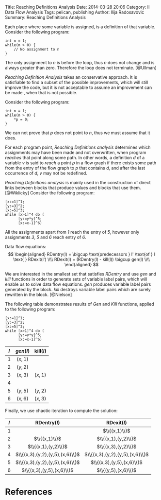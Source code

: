 Title: Reaching Definitions Analysis
Date: 2014-03-28 20:06
Category: II Data Flow Analysis
Tags: pelican, publishing
Author: Ilija Radosavovic
Summary: Reaching Definitions Analysis

Each place where some variable is assigned, is a definition of that variable.
Consider the following program:

    int n = 1;
    while(n > 0) {
        // No assignment to n
    }

The only assignment to *n* is before the loop, thus *n* does not change and is always greater than zero.
Therefore the loop does not terminate. [@Ullman]

*Reaching Definition Analysis* takes an conservative approach.
It is satisfiable to find a subset of the possible improvements, which will still improve the code,
but it is not acceptable to assume an improvement can be made , when that is not possible.

Consider the following program:

    int n = 1;
    while(n > 0) {
        *p = 0;
    }

We can not prove that *p* does not point to *n*, thus we must assume that it does.

For each program point, *Reaching Definitions analysis* determines which assignments may have been made and not overwritten, when program *reaches* that point along some path.
In other words, a definition *d* of a variable *v* is said to *reach* a point *p* in a flow graph
if there exists some path from the entry of the flow graph to *p* that contains *d*,
and after the last occurrence of *d*, *v* may not be redefined.

*Reaching Definitions analysis* is mainly used in the construction of direct links between blocks that produce values and blocks that use them.[@Wiklicky]
Consider the following program:

    [x:=1]^1;
    [y:=3]^2;
    [x:=5]^3;
    while [x>1]^4 do (
          [y:=y*y]^5;
          [x:=x-1]^6)

All the assignments apart from *1* reach the entry of *5*, however only assignments *3*, *5* and *6* reach entry of *6*.

Data flow equations:
$$
  \begin{aligned}
  RDentry(l) = \bigcup \text{predecessors  } l' \text{of } l \text{ } RDexit(l') \\\\
  RDexit(l)  = (RDentry(l) - kill(l)) \bigcup gen(l) \\\\
  \end{aligned}
$$


We are interested in the smallest set that satisfies $RDentry$
and use $gen$ and $kill$ functions in order to generate sets of variable label pairs, which will enable us to solve data flow equations.
$gen$ produces variable label pairs generated by the block.
$kill$ destroys variable label pairs which are surely rewritten in the block. [@Nielson]

The following table demonstrates results of $Gen$ and $Kill$ functions, applied to the following program:

    [x:=1]^1;
    [y:=3]^2;
    [x:=5]^3;
    while [x>1]^4 do (
          [y:=y*y]^5;
          [x:=x-1]^6)


|<center>$l$</center> | <center>$gen(l)$</center> | <center>kill($l$)</center> |
|:-:|:--------:|:-------:|
| 1 | $(x,1)$  |         |
| 2 | $(y,2)$  |         |
| 3 | $(x,3)$  | $(x,1)$ |
| 4 |          |         |
| 5 | $(y,5)$  | $(y,2)$ |
| 6 | $(x,6)$  | $(x,3)$ |


 Finally, we use chaotic iteration to compute the solution:

|<center>$l$</center> |  <center>RDentry($l$)</center>   |   <center>RDexit($l$)</center>   |
|:-:|:-------------------------------:|:-------------------------------:|
| 1 |                                 | $\\{(x,1)\\}$                   |
| 2 | $\\{(x,1)\\}$                   | $\\{(x,1),(y,2)\\}$             |
| 3 | $\\{(x,1),(y,2)\\}$             | $\\{(x,3),(y,2)\\}$             |
| 4 | $\\{(x,3),(y,2),(y,5),(x,6)\\}$ | $\\{(x,3),(y,2),(y,5),(x,6)\\}$ |
| 5 | $\\{(x,3),(y,2),(y,5),(x,6)\\}$ | $\\{(x,3),(y,5),(x,6)\\}$       |
| 6 | $\\{(x,3),(y,5),(x,6)\\}$       | $\\{(y,5),(x,6)\\}$             |


References
========================================
[@Nielson "Nielson, Flemming, Hanne R. Nielson, and Chris Hankin. Principles of program analysis. Springer, 1999. Page 41-44"]: http://www2.imm.dtu.dk/~hrni/PPA/ppa.html
[@Wiklicky "Herbert Wiklicky, 2013, C470: Program Analysis, Imperial College London"]: http://www.doc.ic.ac.uk/~herbert/teaching/DataFlow.pdf
[@Ullman "Jeffrey Ullman, Shih-wie Liao, Darlene Hadding, Pokey Rule, John Whaley, Joseph Wen, Keith Siilats, 2013, CS243: Program Analysis and Optimisation, Stanford University"]: http://www.stanford.edu/class/cs243/lectures/l2-DFA1.pdf

